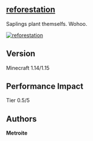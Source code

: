 ## [reforestation](https://download.metroite.de/#/home?url=https://github.com/Metroite/datapacks/tree/master/reforestation&rootDirectory=false)

Saplings plant themselfs. Wohoo.

<a href="https://download.metroite.de/#/home?url=https://github.com/Metroite/datapacks/tree/master/reforestation&rootDirectory=false" rel="Saplings just plant themselfs! #teamtrees">![reforestation](reforestation.png?raw=true "Saplings just plant themselfs! #teamtrees")</a>

## Version

Minecraft 1.14/1.15

## Performance Impact

Tier 0.5/5

## Authors

**Metroite**
